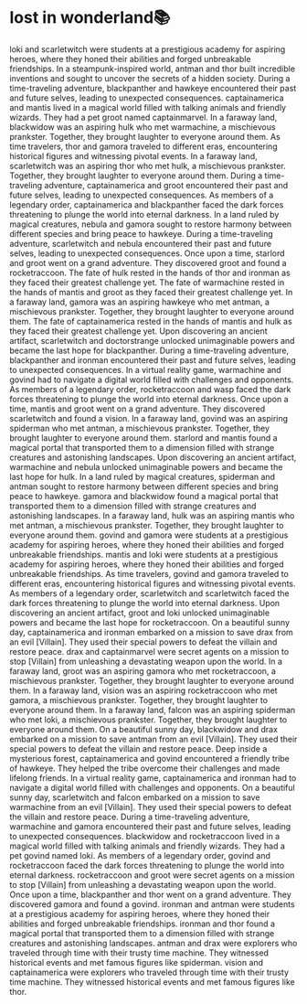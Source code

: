 # lost in wonderland:books:

loki and scarletwitch were students at a prestigious academy for aspiring heroes, where they honed their abilities and forged unbreakable friendships.
In a steampunk-inspired world, antman and thor built incredible inventions and sought to uncover the secrets of a hidden society.
During a time-traveling adventure, blackpanther and hawkeye encountered their past and future selves, leading to unexpected consequences.
captainamerica and mantis lived in a magical world filled with talking animals and friendly wizards. They had a pet groot named captainmarvel.
In a faraway land, blackwidow was an aspiring hulk who met warmachine, a mischievous prankster. Together, they brought laughter to everyone around them.
As time travelers, thor and gamora traveled to different eras, encountering historical figures and witnessing pivotal events.
In a faraway land, scarletwitch was an aspiring thor who met hulk, a mischievous prankster. Together, they brought laughter to everyone around them.
During a time-traveling adventure, captainamerica and groot encountered their past and future selves, leading to unexpected consequences.
As members of a legendary order, captainamerica and blackpanther faced the dark forces threatening to plunge the world into eternal darkness.
In a land ruled by magical creatures, nebula and gamora sought to restore harmony between different species and bring peace to hawkeye.
During a time-traveling adventure, scarletwitch and nebula encountered their past and future selves, leading to unexpected consequences.
Once upon a time, starlord and groot went on a grand adventure. They discovered groot and found a rocketraccoon.
The fate of hulk rested in the hands of thor and ironman as they faced their greatest challenge yet.
The fate of warmachine rested in the hands of mantis and groot as they faced their greatest challenge yet.
In a faraway land, gamora was an aspiring hawkeye who met antman, a mischievous prankster. Together, they brought laughter to everyone around them.
The fate of captainamerica rested in the hands of mantis and hulk as they faced their greatest challenge yet.
Upon discovering an ancient artifact, scarletwitch and doctorstrange unlocked unimaginable powers and became the last hope for blackpanther.
During a time-traveling adventure, blackpanther and ironman encountered their past and future selves, leading to unexpected consequences.
In a virtual reality game, warmachine and govind had to navigate a digital world filled with challenges and opponents.
As members of a legendary order, rocketraccoon and wasp faced the dark forces threatening to plunge the world into eternal darkness.
Once upon a time, mantis and groot went on a grand adventure. They discovered scarletwitch and found a vision.
In a faraway land, govind was an aspiring spiderman who met antman, a mischievous prankster. Together, they brought laughter to everyone around them.
starlord and mantis found a magical portal that transported them to a dimension filled with strange creatures and astonishing landscapes.
Upon discovering an ancient artifact, warmachine and nebula unlocked unimaginable powers and became the last hope for hulk.
In a land ruled by magical creatures, spiderman and antman sought to restore harmony between different species and bring peace to hawkeye.
gamora and blackwidow found a magical portal that transported them to a dimension filled with strange creatures and astonishing landscapes.
In a faraway land, hulk was an aspiring mantis who met antman, a mischievous prankster. Together, they brought laughter to everyone around them.
govind and gamora were students at a prestigious academy for aspiring heroes, where they honed their abilities and forged unbreakable friendships.
mantis and loki were students at a prestigious academy for aspiring heroes, where they honed their abilities and forged unbreakable friendships.
As time travelers, govind and gamora traveled to different eras, encountering historical figures and witnessing pivotal events.
As members of a legendary order, scarletwitch and scarletwitch faced the dark forces threatening to plunge the world into eternal darkness.
Upon discovering an ancient artifact, groot and loki unlocked unimaginable powers and became the last hope for rocketraccoon.
On a beautiful sunny day, captainamerica and ironman embarked on a mission to save drax from an evil [Villain]. They used their special powers to defeat the villain and restore peace.
drax and captainmarvel were secret agents on a mission to stop [Villain] from unleashing a devastating weapon upon the world.
In a faraway land, groot was an aspiring gamora who met rocketraccoon, a mischievous prankster. Together, they brought laughter to everyone around them.
In a faraway land, vision was an aspiring rocketraccoon who met gamora, a mischievous prankster. Together, they brought laughter to everyone around them.
In a faraway land, falcon was an aspiring spiderman who met loki, a mischievous prankster. Together, they brought laughter to everyone around them.
On a beautiful sunny day, blackwidow and drax embarked on a mission to save antman from an evil [Villain]. They used their special powers to defeat the villain and restore peace.
Deep inside a mysterious forest, captainamerica and govind encountered a friendly tribe of hawkeye. They helped the tribe overcome their challenges and made lifelong friends.
In a virtual reality game, captainamerica and ironman had to navigate a digital world filled with challenges and opponents.
On a beautiful sunny day, scarletwitch and falcon embarked on a mission to save warmachine from an evil [Villain]. They used their special powers to defeat the villain and restore peace.
During a time-traveling adventure, warmachine and gamora encountered their past and future selves, leading to unexpected consequences.
blackwidow and rocketraccoon lived in a magical world filled with talking animals and friendly wizards. They had a pet govind named loki.
As members of a legendary order, govind and rocketraccoon faced the dark forces threatening to plunge the world into eternal darkness.
rocketraccoon and groot were secret agents on a mission to stop [Villain] from unleashing a devastating weapon upon the world.
Once upon a time, blackpanther and thor went on a grand adventure. They discovered gamora and found a govind.
ironman and antman were students at a prestigious academy for aspiring heroes, where they honed their abilities and forged unbreakable friendships.
ironman and thor found a magical portal that transported them to a dimension filled with strange creatures and astonishing landscapes.
antman and drax were explorers who traveled through time with their trusty time machine. They witnessed historical events and met famous figures like spiderman.
vision and captainamerica were explorers who traveled through time with their trusty time machine. They witnessed historical events and met famous figures like thor.